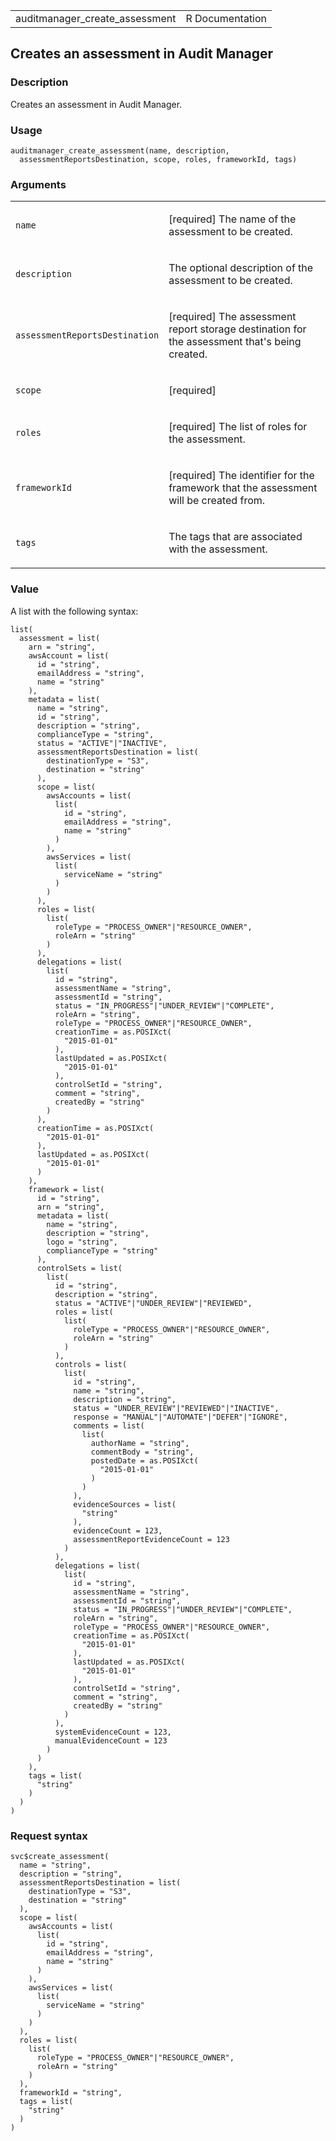 <table style="width: 100%;">
<tbody>
<tr class="odd">
<td>auditmanager_create_assessment</td>
<td style="text-align: right;">R Documentation</td>
</tr>
</tbody>
</table>

## Creates an assessment in Audit Manager

### Description

Creates an assessment in Audit Manager.

### Usage

    auditmanager_create_assessment(name, description,
      assessmentReportsDestination, scope, roles, frameworkId, tags)

### Arguments

<table>
<colgroup>
<col style="width: 35%" />
<col style="width: 65%" />
</colgroup>
<tbody>
<tr class="odd">
<td><code id="auditmanager_create_assessment_:_name">name</code></td>
<td><p>[required] The name of the assessment to be created.</p></td>
</tr>
<tr class="even">
<td><code
id="auditmanager_create_assessment_:_description">description</code></td>
<td><p>The optional description of the assessment to be
created.</p></td>
</tr>
<tr class="odd">
<td><code
id="auditmanager_create_assessment_:_assessmentReportsDestination">assessmentReportsDestination</code></td>
<td><p>[required] The assessment report storage destination for the
assessment that's being created.</p></td>
</tr>
<tr class="even">
<td><code id="auditmanager_create_assessment_:_scope">scope</code></td>
<td><p>[required]</p></td>
</tr>
<tr class="odd">
<td><code id="auditmanager_create_assessment_:_roles">roles</code></td>
<td><p>[required] The list of roles for the assessment.</p></td>
</tr>
<tr class="even">
<td><code
id="auditmanager_create_assessment_:_frameworkId">frameworkId</code></td>
<td><p>[required] The identifier for the framework that the assessment
will be created from.</p></td>
</tr>
<tr class="odd">
<td><code id="auditmanager_create_assessment_:_tags">tags</code></td>
<td><p>The tags that are associated with the assessment.</p></td>
</tr>
</tbody>
</table>

### Value

A list with the following syntax:

    list(
      assessment = list(
        arn = "string",
        awsAccount = list(
          id = "string",
          emailAddress = "string",
          name = "string"
        ),
        metadata = list(
          name = "string",
          id = "string",
          description = "string",
          complianceType = "string",
          status = "ACTIVE"|"INACTIVE",
          assessmentReportsDestination = list(
            destinationType = "S3",
            destination = "string"
          ),
          scope = list(
            awsAccounts = list(
              list(
                id = "string",
                emailAddress = "string",
                name = "string"
              )
            ),
            awsServices = list(
              list(
                serviceName = "string"
              )
            )
          ),
          roles = list(
            list(
              roleType = "PROCESS_OWNER"|"RESOURCE_OWNER",
              roleArn = "string"
            )
          ),
          delegations = list(
            list(
              id = "string",
              assessmentName = "string",
              assessmentId = "string",
              status = "IN_PROGRESS"|"UNDER_REVIEW"|"COMPLETE",
              roleArn = "string",
              roleType = "PROCESS_OWNER"|"RESOURCE_OWNER",
              creationTime = as.POSIXct(
                "2015-01-01"
              ),
              lastUpdated = as.POSIXct(
                "2015-01-01"
              ),
              controlSetId = "string",
              comment = "string",
              createdBy = "string"
            )
          ),
          creationTime = as.POSIXct(
            "2015-01-01"
          ),
          lastUpdated = as.POSIXct(
            "2015-01-01"
          )
        ),
        framework = list(
          id = "string",
          arn = "string",
          metadata = list(
            name = "string",
            description = "string",
            logo = "string",
            complianceType = "string"
          ),
          controlSets = list(
            list(
              id = "string",
              description = "string",
              status = "ACTIVE"|"UNDER_REVIEW"|"REVIEWED",
              roles = list(
                list(
                  roleType = "PROCESS_OWNER"|"RESOURCE_OWNER",
                  roleArn = "string"
                )
              ),
              controls = list(
                list(
                  id = "string",
                  name = "string",
                  description = "string",
                  status = "UNDER_REVIEW"|"REVIEWED"|"INACTIVE",
                  response = "MANUAL"|"AUTOMATE"|"DEFER"|"IGNORE",
                  comments = list(
                    list(
                      authorName = "string",
                      commentBody = "string",
                      postedDate = as.POSIXct(
                        "2015-01-01"
                      )
                    )
                  ),
                  evidenceSources = list(
                    "string"
                  ),
                  evidenceCount = 123,
                  assessmentReportEvidenceCount = 123
                )
              ),
              delegations = list(
                list(
                  id = "string",
                  assessmentName = "string",
                  assessmentId = "string",
                  status = "IN_PROGRESS"|"UNDER_REVIEW"|"COMPLETE",
                  roleArn = "string",
                  roleType = "PROCESS_OWNER"|"RESOURCE_OWNER",
                  creationTime = as.POSIXct(
                    "2015-01-01"
                  ),
                  lastUpdated = as.POSIXct(
                    "2015-01-01"
                  ),
                  controlSetId = "string",
                  comment = "string",
                  createdBy = "string"
                )
              ),
              systemEvidenceCount = 123,
              manualEvidenceCount = 123
            )
          )
        ),
        tags = list(
          "string"
        )
      )
    )

### Request syntax

    svc$create_assessment(
      name = "string",
      description = "string",
      assessmentReportsDestination = list(
        destinationType = "S3",
        destination = "string"
      ),
      scope = list(
        awsAccounts = list(
          list(
            id = "string",
            emailAddress = "string",
            name = "string"
          )
        ),
        awsServices = list(
          list(
            serviceName = "string"
          )
        )
      ),
      roles = list(
        list(
          roleType = "PROCESS_OWNER"|"RESOURCE_OWNER",
          roleArn = "string"
        )
      ),
      frameworkId = "string",
      tags = list(
        "string"
      )
    )
